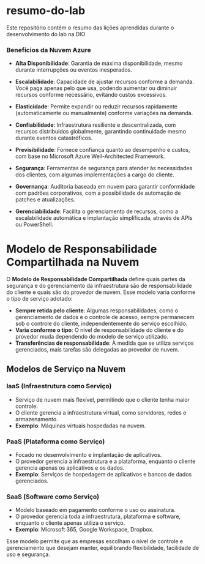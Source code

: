 # resumo-do-lab
Este repositório contém o resumo das lições aprendidas durante o desenvolvimento do lab na DIO

### Benefícios da Nuvem Azure

- **Alta Disponibilidade**: Garantia de máxima disponibilidade, mesmo durante interrupções ou eventos inesperados.

- **Escalabilidade**: Capacidade de ajustar recursos conforme a demanda. Você paga apenas pelo que usa, podendo aumentar ou diminuir recursos conforme necessário, evitando custos excessivos.

- **Elasticidade**: Permite expandir ou reduzir recursos rapidamente (automaticamente ou manualmente) conforme variações na demanda.

- **Confiabilidade**: Infraestrutura resiliente e descentralizada, com recursos distribuídos globalmente, garantindo continuidade mesmo durante eventos catastróficos.

- **Previsibilidade**: Fornece confiança quanto ao desempenho e custos, com base no Microsoft Azure Well-Architected Framework.

- **Segurança**: Ferramentas de segurança para atender às necessidades dos clientes, com algumas implementações a cargo do cliente.

- **Governança**: Auditoria baseada em nuvem para garantir conformidade com padrões corporativos, com a possibilidade de automação de patches e atualizações.

- **Gerenciabilidade**: Facilita o gerenciamento de recursos, como a escalabilidade automática e implantação simplificada, através de APIs ou PowerShell.


# Modelo de Responsabilidade Compartilhada na Nuvem  

O **Modelo de Responsabilidade Compartilhada** define quais partes da segurança e do gerenciamento da infraestrutura são de responsabilidade do cliente e quais são do provedor de nuvem. Esse modelo varia conforme o tipo de serviço adotado:  

- **Sempre retida pelo cliente**: Algumas responsabilidades, como o gerenciamento de dados e o controle de acesso, sempre permanecem sob o controle do cliente, independentemente do serviço escolhido.  
- **Varia conforme o tipo**: O nível de responsabilidade do cliente e do provedor muda dependendo do modelo de serviço utilizado.  
- **Transferências de responsabilidade**: À medida que se utiliza serviços gerenciados, mais tarefas são delegadas ao provedor de nuvem.  

## Modelos de Serviço na Nuvem  

### IaaS (Infraestrutura como Serviço)  
- Serviço de nuvem mais flexível, permitindo que o cliente tenha maior controle.  
- O cliente gerencia a infraestrutura virtual, como servidores, redes e armazenamento.  
- **Exemplo**: Máquinas virtuais hospedadas na nuvem.  

### PaaS (Plataforma como Serviço)  
- Focado no desenvolvimento e implantação de aplicativos.  
- O provedor gerencia a infraestrutura e a plataforma, enquanto o cliente gerencia apenas os aplicativos e os dados.  
- **Exemplo**: Serviços de hospedagem de aplicativos e bancos de dados gerenciados.  

### SaaS (Software como Serviço)  
- Modelo baseado em pagamento conforme o uso ou assinatura.  
- O provedor gerencia toda a infraestrutura, plataforma e software, enquanto o cliente apenas utiliza o serviço.  
- **Exemplo**: Microsoft 365, Google Workspace, Dropbox.  

Esse modelo permite que as empresas escolham o nível de controle e gerenciamento que desejam manter, equilibrando flexibilidade, facilidade de uso e segurança.  
